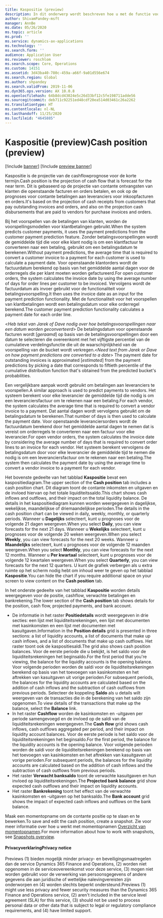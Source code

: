 ```yaml
---
title: Kaspositie (preview)
description: In dit onderwerp wordt beschreven hoe u met de functie voor cashflowprognoses de kaspositie van een organisatie voor bepaalde tijdstippen kunt voorspellen. Ook worden de opties beschreven die beschikbaar zijn voor het weergeven van prognoses voor verschillende perioden.
author: ShivamPandey-msft
manager: AnnBe
ms.date: 05/26/2020
ms.topic: article
ms.prod: ''
ms.service: dynamics-ax-applications
ms.technology: ''
ms.search.form: ''
audience: Application User
ms.reviewer: roschlom
ms.search.scope: Core, Operations
ms.custom: 14151
ms.assetid: 3d43ba40-780c-459a-a66f-9a01d556e674
ms.search.region: Global
ms.author: shpandey
ms.search.validFrom: 2019-11-06
ms.dyn365.ops.version: AX 10.0.8
ms.openlocfilehash: 64b8dcd43024e5c26d33bf12c5fe198711adde56
ms.sourcegitcommit: deb711c92251ed48cdf20ea514d03461c26a2262
ms.translationtype: HT
ms.contentlocale: nl-NL
ms.lasthandoff: 11/25/2020
ms.locfileid: "4645885"
---
```

# <a name="cash-position-preview"></a><span data-ttu-id="b9d85-104">Kaspositie (preview)</span><span class="sxs-lookup"><span data-stu-id="b9d85-104">Cash position (preview)</span></span>

[!include [banner](../includes/banner.md)]
[!include [preview banner](../includes/preview-banner.md)]

<span data-ttu-id="b9d85-105">Kaspositie is de projectie van de cashflowprognose voor de korte termijn.</span><span class="sxs-lookup"><span data-stu-id="b9d85-105">Cash position is the projection of cash flow that is forecast for the near term.</span></span> <span data-ttu-id="b9d85-106">Dit is gebaseerd op de projectie van contante ontvangsten van klanten die openstaande facturen en orders betalen, en ook op de prognoses voor contante betalingen aan leveranciers voor inkoopfacturen en orders.</span><span class="sxs-lookup"><span data-stu-id="b9d85-106">It's based on the projection of cash receipts from customers that pay outstanding invoices and orders, and also on the projection cash disbursements that are paid to vendors for purchase invoices and orders.</span></span>

<span data-ttu-id="b9d85-107">Bij het voorspellen van de betalingen van klanten, worden de voorspellingsmodellen voor klantbetalingen gebruikt.</span><span class="sxs-lookup"><span data-stu-id="b9d85-107">When the system predicts customer payments, it uses the payment predictions from the customer payment prediction feature.</span></span> <span data-ttu-id="b9d85-108">Zonder betalingsvoorspellingen wordt de gemiddelde tijd die voor elke klant nodig is om een klantfactuur te converteren naar een betaling, gebruikt om een betalingsdatum te berekenen.</span><span class="sxs-lookup"><span data-stu-id="b9d85-108">Without payment predictions, the average time that is required to convert a customer invoice to a payment for each customer is used to calculate a payment date.</span></span> <span data-ttu-id="b9d85-109">Voor openstaande klantorders wordt de factuurdatum berekend op basis van het gemiddelde aantal dagen voor de orderregels die per klant moeten worden gefactureerd.</span><span class="sxs-lookup"><span data-stu-id="b9d85-109">For open customer orders, the system calculates the invoice date by using the average number of days for order lines per customer to be invoiced.</span></span> <span data-ttu-id="b9d85-110">Vervolgens wordt de factuurdatum als invoer gebruikt voor de functionaliteit voor betalingsvoorspelling.</span><span class="sxs-lookup"><span data-stu-id="b9d85-110">It then uses the invoice date as an input for the payment prediction functionality.</span></span> <span data-ttu-id="b9d85-111">Met de functionaliteit voor het voorspellen van klantbetalingen wordt een betalingsdatum voor elke orderregel berekend.</span><span class="sxs-lookup"><span data-stu-id="b9d85-111">The customer payment prediction functionality calculates a payment date for each order line.</span></span> 

<span data-ttu-id="b9d85-112"><*Heb tekst van Jarek of Dave nodig over hoe betalingsvoorspellingen naar een datum worden geconverteerd*> De betalingsdatum voor openstaande facturen wordt [*geraamd*] op basis van de betalingsvoorspellingen door een datum te selecteren die overeenkomt met het vijftigste percentiel van de cumulatieve verdelingsfunctie die uit de waarschijnlijkheid van de voorspelling van de bucket wordt verkregen.</span><span class="sxs-lookup"><span data-stu-id="b9d85-112"><*Need text from Jarek or Dave on how payment predictions are converted to a date*> The payment date for outstanding invoices is approximated [*estimated*] from the payment predictions by picking a date that corresponds to fiftieth percentile of the cumulative distribution function that's obtained from the predicted bucket's probabilities.</span></span>

<span data-ttu-id="b9d85-113">Een vergelijkbare aanpak wordt gebruikt om betalingen aan leveranciers te voorspellen.</span><span class="sxs-lookup"><span data-stu-id="b9d85-113">A similar approach is used to predict payments to vendors.</span></span> <span data-ttu-id="b9d85-114">Het systeem berekent voor elke leverancier de gemiddelde tijd die nodig is om een leveranciersfactuur om te rekenen naar een betaling.</span><span class="sxs-lookup"><span data-stu-id="b9d85-114">For each vendor, the system calculates the average time that is required to convert a vendor invoice to a payment.</span></span> <span data-ttu-id="b9d85-115">Dat aantal dagen wordt vervolgens gebruikt om de betalingsdatum te berekenen.</span><span class="sxs-lookup"><span data-stu-id="b9d85-115">That number of days is then used to calculate the payment date.</span></span> <span data-ttu-id="b9d85-116">Voor openstaande leveranciersorders wordt de factuurdatum berekend door het gemiddelde aantal dagen te nemen dat is vereist om orderregels te converteren naar een factuur voor elke leverancier.</span><span class="sxs-lookup"><span data-stu-id="b9d85-116">For open vendor orders, the system calculates the invoice date by considering the average number of days that is required to convert order lines to an invoice for each vendor.</span></span> <span data-ttu-id="b9d85-117">Het systeem berekent vervolgens de betalingsdatum door voor elke leverancier de gemiddelde tijd te nemen die nodig is om een leveranciersfactuur om te rekenen naar een betaling.</span><span class="sxs-lookup"><span data-stu-id="b9d85-117">The system then calculates the payment date by using the average time to convert a vendor invoice to a payment for each vendor.</span></span>

<span data-ttu-id="b9d85-118">Het bovenste gedeelte van het tabblad **Kaspositie** bevat een kaspositiediagram.</span><span class="sxs-lookup"><span data-stu-id="b9d85-118">The upper section of the **Cash position** tab includes a cash position chart.</span></span> <span data-ttu-id="b9d85-119">Dit diagram toont de contante inkomsten en uitgaven en de invloed hiervan op het totale liquiditeitssaldo.</span><span class="sxs-lookup"><span data-stu-id="b9d85-119">This chart shows cash inflows and outflows, and their impact on the total liquidity balance.</span></span> <span data-ttu-id="b9d85-120">De details in het kaspositiediagram kunnen worden weergegeven in dagelijkse, wekelijkse, maandelijkse of driemaandelijkse perioden.</span><span class="sxs-lookup"><span data-stu-id="b9d85-120">The details in the cash position chart can be viewed in daily, weekly, monthly, or quarterly periods.</span></span> <span data-ttu-id="b9d85-121">Wanneer u **Dagelijks** selecteert, kunt u prognoses voor de volgende 21 dagen weergeven.</span><span class="sxs-lookup"><span data-stu-id="b9d85-121">When you select **Daily**, you can view forecasts for the next 21 days.</span></span> <span data-ttu-id="b9d85-122">Wanneer u **Wekelijks** selecteert, kunt u prognoses voor de volgende 20 weken weergeven.</span><span class="sxs-lookup"><span data-stu-id="b9d85-122">When you select **Weekly**, you can view forecasts for the next 20 weeks.</span></span> <span data-ttu-id="b9d85-123">Wanneer u **Maandelijks** selecteert, kunt u prognoses voor de volgende 12 maanden weergeven.</span><span class="sxs-lookup"><span data-stu-id="b9d85-123">When you select **Monthly**, you can view forecasts for the next 12 months.</span></span> <span data-ttu-id="b9d85-124">Wanneer u **Per kwartaal** selecteert, kunt u prognoses voor de volgende 12 kwartalen weergeven.</span><span class="sxs-lookup"><span data-stu-id="b9d85-124">When you select **Quarterly**, you can view forecasts for the next 12 quarters.</span></span> <span data-ttu-id="b9d85-125">U kunt de grafiek verbergen als u extra ruimte op het scherm nodig hebt om inhoud weer te geven op het tabblad **Kaspositie**.</span><span class="sxs-lookup"><span data-stu-id="b9d85-125">You can hide the chart if you require additional space on your screen to view content on the **Cash position** tab.</span></span>

<span data-ttu-id="b9d85-126">In het onderste gedeelte van het tabblad **Kaspositie** worden details weergegeven voor de positie, cashflow, verwachte betalingen en bankrekening.</span><span class="sxs-lookup"><span data-stu-id="b9d85-126">The lower section of the **Cash position** tab shows details for the position, cash flow, projected payments, and bank account.</span></span>

- <span data-ttu-id="b9d85-127">De informatie in het raster **Positiedetails** wordt weergegeven in drie secties: een lijst met liquiditeitsrekeningen, een lijst met documenten met kasinkomsten en een lijst met documenten met kasuitgaven.</span><span class="sxs-lookup"><span data-stu-id="b9d85-127">Information in the **Position details** grid is presented in three sections: a list of liquidity accounts, a list of documents that make up cash inflows, and a list of documents that make up cash outflows.</span></span> <span data-ttu-id="b9d85-128">Het raster toont ook de kaspositiesaldi.</span><span class="sxs-lookup"><span data-stu-id="b9d85-128">The grid also shows cash position balances.</span></span> <span data-ttu-id="b9d85-129">Voor de eerste periode die u bekijkt, is het saldo voor de liquiditeitsrekeningen het beginsaldo.</span><span class="sxs-lookup"><span data-stu-id="b9d85-129">For the first period that you're viewing, the balance for the liquidity accounts is the opening balance.</span></span> <span data-ttu-id="b9d85-130">Voor volgende perioden worden de saldi voor de liquiditeitsrekeningen berekend op basis van het toevoegen van kasinkomsten en het aftrekken van kasuitgaven uit vorige perioden.</span><span class="sxs-lookup"><span data-stu-id="b9d85-130">For subsequent periods, the balances for the liquidity accounts are calculated based on the addition of cash inflows and the subtraction of cash outflows from previous periods.</span></span> <span data-ttu-id="b9d85-131">Selecteer de koppeling **Saldo** als u details wilt weergeven van de transacties die in de berekening van het saldo zijn opgenomen.</span><span class="sxs-lookup"><span data-stu-id="b9d85-131">To view details of the transactions that make up the balance, select the **Balance** link.</span></span>
- <span data-ttu-id="b9d85-132">In het raster **Cashflow** worden de kasinkomsten en -uitgaven per periode samengevoegd en de invloed op de saldi van de liquiditeitsrekeningen weergegeven.</span><span class="sxs-lookup"><span data-stu-id="b9d85-132">The **Cash flow** grid shows cash inflows, cash outflows aggregated per period, and their impact on liquidity account balances.</span></span> <span data-ttu-id="b9d85-133">Voor de eerste periode is het saldo voor de liquiditeitsrekeningen het beginsaldo.</span><span class="sxs-lookup"><span data-stu-id="b9d85-133">For the first period, the balance for the liquidity accounts is the opening balance.</span></span> <span data-ttu-id="b9d85-134">Voor volgende perioden worden de saldi voor de liquiditeitsrekeningen berekend op basis van het toevoegen van kasinkomsten en het aftrekken van kasuitgaven uit vorige perioden.</span><span class="sxs-lookup"><span data-stu-id="b9d85-134">For subsequent periods, the balances for the liquidity accounts are calculated based on the addition of cash inflows and the subtraction of cash outflows from previous periods.</span></span>
- <span data-ttu-id="b9d85-135">Het raster **Verwacht banksaldo** toont de verwachte kasuitgaven en hun invloed op liquiditeitsrekeningen.</span><span class="sxs-lookup"><span data-stu-id="b9d85-135">The **Projected bank balance** grid show expected cash outflows and their impact on liquidity accounts.</span></span>
- <span data-ttu-id="b9d85-136">Het raster **Bankrekening** toont het effect van de verwachte kasinkomsten en -uitgaven op het banksaldo.</span><span class="sxs-lookup"><span data-stu-id="b9d85-136">The **Bank account** grid shows the impact of expected cash inflows and outflows on the bank balance.</span></span>

<span data-ttu-id="b9d85-137">Maak een momentopname om de contante positie op te slaan en te bewerken.</span><span class="sxs-lookup"><span data-stu-id="b9d85-137">To save and edit the cash position, create a snapshot.</span></span> <span data-ttu-id="b9d85-138">Zie voor meer informatie over hoe u werkt met momentopnamen [Overzicht van momentopnamen](payment-snapshots.md).</span><span class="sxs-lookup"><span data-stu-id="b9d85-138">For more information about how to work with snapshots, see [Snapshots overview](payment-snapshots.md).</span></span>

#### <a name="privacy-notice"></a><span data-ttu-id="b9d85-139">Privacyverklaring</span><span class="sxs-lookup"><span data-stu-id="b9d85-139">Privacy notice</span></span>
<span data-ttu-id="b9d85-140">Previews (1) bieden mogelijk minder privacy- en beveiligingsmaatregelen dan de service Dynamics 365 Finance and Operations, (2) worden niet opgenomen in de serviceovereenkomst voor deze service, (3) mogen niet worden gebruikt voor de verwerking van persoonsgegevens of andere gegevens die aan juridische of wettelijke nalevingvereisten zijn onderworpen en (4) worden slechts beperkt ondersteund.</span><span class="sxs-lookup"><span data-stu-id="b9d85-140">Previews (1) might use less privacy and fewer security measures than the Dynamics 365 Finance and Operations service, (2) aren't included in the service level agreement (SLA) for this service, (3) should not be used to process personal data or other data that is subject to legal or regulatory compliance requirements, and (4) have limited support.</span></span>
